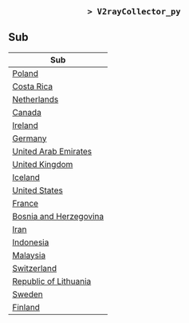 <h3 align="center">
    <samp>&gt; V2rayCollector_py</samp>
</h3>


## Sub
| Sub |
|-----|
| [Poland](https://raw.githubusercontent.com/darknessm427/V2ray-Config-Location/main/sub/Poland/config.txt) |
| [Costa Rica](https://raw.githubusercontent.com/darknessm427/V2ray-Config-Location/main/sub/Costa%20Rica/config.txt) |
| [Netherlands](https://raw.githubusercontent.com/darknessm427/V2ray-Config-Location/main/sub/Netherlands/config.txt) |
| [Canada](https://raw.githubusercontent.com/darknessm427/V2ray-Config-Location/main/sub/Canada/config.txt) |
| [Ireland](https://raw.githubusercontent.com/darknessm427/V2ray-Config-Location/main/sub/Ireland/config.txt) |
| [Germany](https://raw.githubusercontent.com/darknessm427/V2ray-Config-Location/main/sub/Germany/config.txt) |
| [United Arab Emirates](https://raw.githubusercontent.com/darknessm427/V2ray-Config-Location/main/sub/United%20Arab%20Emirates/config.txt) |
| [United Kingdom](https://raw.githubusercontent.com/darknessm427/V2ray-Config-Location/main/sub/United%20Kingdom/config.txt) |
| [Iceland](https://raw.githubusercontent.com/Epodonios/darknessm427/V2ray-Config-Location/main/sub/Iceland/config.txt) |
| [United States](https://raw.githubusercontent.com/darknessm427/V2ray-Config-Location/main/sub/United%20States/config.txt) |
| [France](https://raw.githubusercontent.com/darknessm427/V2ray-Config-Location/main/sub/France/config.txt) |
| [Bosnia and Herzegovina](https://raw.githubusercontent.com/darknessm427/V2ray-Config-Location/main/sub/Bosnia%20and%20Herzegovina/config.txt) |
| [Iran](https://raw.githubusercontent.com/darknessm427/V2ray-Config-Location/main/sub/Iran/config.txt) |
| [Indonesia](https://raw.githubusercontent.com/darknessm427/V2ray-Config-Location/main/sub/Indonesia/config.txt) |
| [Malaysia](https://raw.githubusercontent.com/darknessm427/V2ray-Config-Location/main/sub/Malaysia/config.txt) |
| [Switzerland](https://raw.githubusercontent.com/darknessm427/V2ray-Config-Location/main/sub/Switzerland/config.txt) |
| [Republic of Lithuania](https://raw.githubusercontent.com/darknessm427/V2ray-Config-Location/main/sub/Republic%20of%20Lithuania/config.txt) |
| [Sweden](https://raw.githubusercontent.com/Edarknessm427/V2ray-Config-Location/main/sub/Sweden/config.txt) |
| [Finland](https://raw.githubusercontent.com/darknessm427/V2ray-Config-Location/main/sub/Finland/config.txt) |


